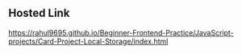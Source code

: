 ## Hosted Link
https://rahul9695.github.io/Beginner-Frontend-Practice/JavaScript-projects/Card-Project-Local-Storage/index.html
